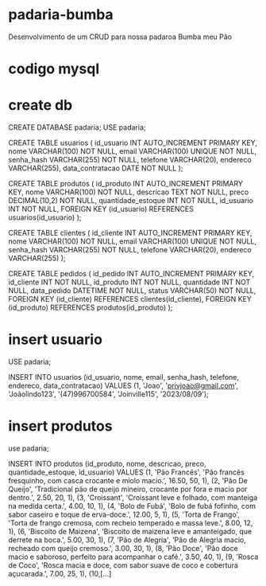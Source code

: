 # padaria-bumba
Desenvolvimento de um CRUD para nossa padaroa Bumba meu Pão

# codigo mysql

# create db
CREATE DATABASE padaria;
USE padaria;

CREATE TABLE usuarios (
    id_usuario INT AUTO_INCREMENT PRIMARY KEY,
    nome VARCHAR(100) NOT NULL,
    email VARCHAR(100) UNIQUE NOT NULL,
    senha_hash VARCHAR(255) NOT NULL,
    telefone VARCHAR(20),
    endereco VARCHAR(255),
    data_contratacao DATE NOT NULL
);

CREATE TABLE produtos (
    id_produto INT AUTO_INCREMENT PRIMARY KEY,
    nome VARCHAR(100) NOT NULL,
    descricao TEXT NOT NULL,
    preco DECIMAL(10,2) NOT NULL,
    quantidade_estoque INT NOT NULL,
    id_usuario INT NOT NULL,
    FOREIGN KEY (id_usuario) REFERENCES usuarios(id_usuario)
);

CREATE TABLE clientes (
    id_cliente INT AUTO_INCREMENT PRIMARY KEY,
    nome VARCHAR(100) NOT NULL,
    email VARCHAR(100) UNIQUE NOT NULL,
    senha_hash VARCHAR(255) NOT NULL,
    telefone VARCHAR(20),
    endereco VARCHAR(255)
);

CREATE TABLE pedidos (
    id_pedido INT AUTO_INCREMENT PRIMARY KEY,
    id_cliente INT NOT NULL,
    id_produto INT NOT NULL,
    quantidade INT NOT NULL,
    data_pedido DATETIME NOT NULL,
    status VARCHAR(50) NOT NULL,
    FOREIGN KEY (id_cliente) REFERENCES clientes(id_cliente),
    FOREIGN KEY (id_produto) REFERENCES produtos(id_produto)
);

# insert usuario
USE padaria;

INSERT INTO usuarios (id_usuario, nome, email, senha_hash, telefone, endereco, data_contratacao) VALUES (1, 'Joao', 'privjoao@gmail.com', 'Joãolindo123', '(47)996700584', 'Joinville115', '2023/08/09');

# insert produtos
use padaria;

INSERT INTO produtos (id_produto, nome, descricao, preco, quantidade_estoque, id_usuario) VALUES (1, 'Pão Francês', 'Pão francês fresquinho, com casca crocante e miolo macio.', 16.50, 50, 1), (2, 'Pão De Queijo', 'Tradicional pão de queijo mineiro, crocante por fora e macio por dentro.', 2.50, 20, 1), (3, 'Croissant', 'Croissant leve e folhado, com manteiga na medida certa.', 4.00, 10, 1), (4, 'Bolo de Fubá', 'Bolo de fubá fofinho, com sabor caseiro e toque de erva-doce.', 12.00, 5, 1), (5, 'Torta de Frango', 'Torta de frango cremosa, com recheio temperado e massa leve.', 8.00, 12, 1), (6, 'Biscoito de Maizena', 'Biscoito de maizena leve e amanteigado, que derrete na boca.', 5.00, 30, 1), (7, 'Pão de Alegria', 'Pão de Alegria macio, recheado com queijo cremoso.', 3.00, 30, 1), (8, 'Pão Doce', 'Pão doce macio e saboroso, perfeito para acompanhar o café.', 3.50, 40, 1), (9, 'Rosca de Coco', 'Rosca macia e doce, com sabor suave de coco e cobertura açucarada.', 7.00, 25, 1), (10,[...]